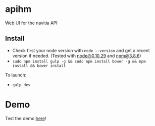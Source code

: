 # apihm
Web UI for the navitia API

## Install

* Check first your node version with `node --version` and get a recent version if needed. (Tested with node@0.10.29 and npm@3.8.6)
* `sudo npm install gulp -g && sudo npm install bower -g && npm install && bower install`

To launch:
* `gulp dev`

# Demo

Test the demo [here](http://texitoi.eu/apihm/)!
